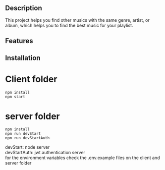 ## Description

This project helps you find other musics with the same genre, artist, or album, which helps you to find the best music for your playlist.

## Features




## Installation 
# Client folder

``` 
npm install
npm start
```
# server folder
```
npm install
npm run devStart
npm run devStartAuth
```
devStart: node server<br/>
devStartAuth: jwt authentication server<br/>
for the environment variables check the .env.example files on the client and server folder



